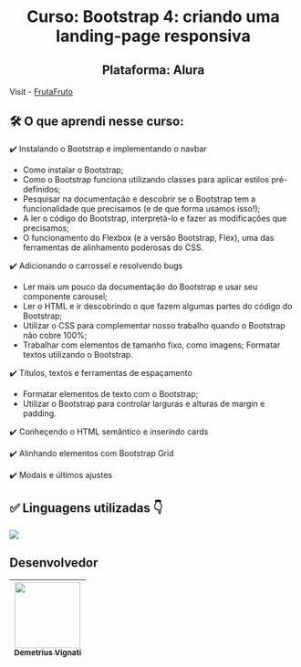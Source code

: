 <h1 align="center">Curso: Bootstrap 4: criando uma landing-page responsiva</h1>
<h2 align="center">Plataforma: Alura</h2>

Visit - [FrutaFruto](https://www.google.com)

<!-- <img width="960" alt="Imagem do site" src="https://github.com/demetriusvas/robotron-2000/blob/77ae8d47575f760ee186c18de86bcb9796d18995/img/screenshot-robotron-2000.png"> -->

## 🛠️ O que aprendi nesse curso:

:heavy_check_mark: Instalando o Bootstrap e implementando o navbar

* Como instalar o Bootstrap;
* Como o Bootstrap funciona utilizando classes para aplicar estilos pré-definidos;
* Pesquisar na documentação e descobrir se o Bootstrap tem a funcionalidade que precisamos (e de que forma usamos isso!);
* A ler o código do Bootstrap, interpretá-lo e fazer as modificações que precisamos;
* O funcionamento do Flexbox (e a versão Bootstrap, Flex), uma das ferramentas de alinhamento poderosas do CSS.

:heavy_check_mark: Adicionando o carrossel e resolvendo bugs

* Ler mais um pouco da documentação do Bootstrap e usar seu componente carousel;
* Ler o HTML e ir descobrindo o que fazem algumas partes do código do Bootstrap;
* Utilizar o CSS para complementar nosso trabalho quando o Bootstrap não cobre 100%;
* Trabalhar com elementos de tamanho fixo, como imagens; Formatar textos utilizando o Bootstrap.

:heavy_check_mark: Títulos, textos e ferramentas de espaçamento

* Formatar elementos de texto com o Bootstrap;
* Utilizar o Bootstrap para controlar larguras e alturas de margin e padding.

:heavy_check_mark: Conheçendo o HTML semântico e inserindo cards

:heavy_check_mark: Alinhando elementos com Bootstrap Grid

:heavy_check_mark: Modais e últimos ajustes


## ✅ Linguagens utilizadas 👇

<p align="left">
  <a href="#">
    <img src="https://skillicons.dev/icons?i=html,css,bootstrap" />
  </a>
</p>



## Desenvolvedor

| [<img src="https://avatars.githubusercontent.com/u/22012261?s=400&v=4" width=115><br><sub>Demetrius Vignati</sub>](https://github.com/demetriusvas) |
| :---: |